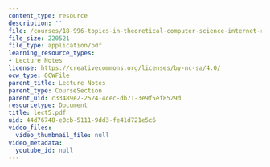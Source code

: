 ```yaml
---
content_type: resource
description: ''
file: /courses/18-996-topics-in-theoretical-computer-science-internet-research-problems-spring-2002/44d76748e0cb51119dd3fe41d721e5c6_lect5.pdf
file_size: 220521
file_type: application/pdf
learning_resource_types:
- Lecture Notes
license: https://creativecommons.org/licenses/by-nc-sa/4.0/
ocw_type: OCWFile
parent_title: Lecture Notes
parent_type: CourseSection
parent_uid: c33489e2-2524-4cec-db71-3e9f5ef8529d
resourcetype: Document
title: lect5.pdf
uid: 44d76748-e0cb-5111-9dd3-fe41d721e5c6
video_files:
  video_thumbnail_file: null
video_metadata:
  youtube_id: null
---
```

